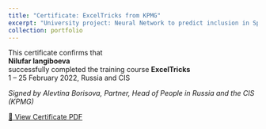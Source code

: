 ```yaml
---
title: "Certificate: ExcelTricks from KPMG"
excerpt: "University project: Neural Network to predict inclusion in Spotify’s Top 200/Viral 50<br/><img src='/images/kpmg.png' style='width: 60px; height: auto;'>"
collection: portfolio
---
```


This certificate confirms that  
**Nilufar Iangiboeva**  
successfully completed the training course **ExcelTricks**  
1 – 25 February 2022, Russia and CIS

*Signed by Alevtina Borisova, Partner, Head of People in Russia and the CIS (KPMG)*

[📄 View Certificate PDF](/files/KPMG_certificate.pdf)

